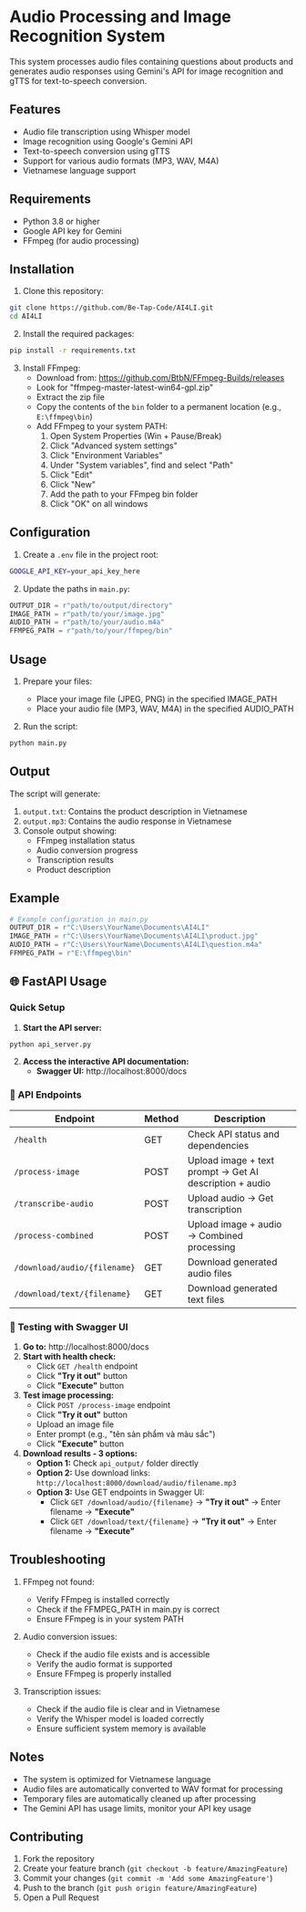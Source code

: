 # Audio Processing and Image Recognition System

This system processes audio files containing questions about products and generates audio responses using Gemini's API for image recognition and gTTS for text-to-speech conversion.

## Features

- Audio file transcription using Whisper model
- Image recognition using Google's Gemini API
- Text-to-speech conversion using gTTS
- Support for various audio formats (MP3, WAV, M4A)
- Vietnamese language support

## Requirements

- Python 3.8 or higher
- Google API key for Gemini
- FFmpeg (for audio processing)

## Installation

1. Clone this repository:
```bash
git clone https://github.com/Be-Tap-Code/AI4LI.git
cd AI4LI
```

2. Install the required packages:
```bash
pip install -r requirements.txt
```

3. Install FFmpeg:
   - Download from: https://github.com/BtbN/FFmpeg-Builds/releases
   - Look for "ffmpeg-master-latest-win64-gpl.zip"
   - Extract the zip file
   - Copy the contents of the `bin` folder to a permanent location (e.g., `E:\ffmpeg\bin`)
   - Add FFmpeg to your system PATH:
     1. Open System Properties (Win + Pause/Break)
     2. Click "Advanced system settings"
     3. Click "Environment Variables"
     4. Under "System variables", find and select "Path"
     5. Click "Edit"
     6. Click "New"
     7. Add the path to your FFmpeg bin folder
     8. Click "OK" on all windows

## Configuration

1. Create a `.env` file in the project root:
```bash
GOOGLE_API_KEY=your_api_key_here
```

2. Update the paths in `main.py`:
```python
OUTPUT_DIR = r"path/to/output/directory"  
IMAGE_PATH = r"path/to/your/image.jpg"  
AUDIO_PATH = r"path/to/your/audio.m4a" 
FFMPEG_PATH = r"path/to/your/ffmpeg/bin"  
```

## Usage

1. Prepare your files:
   - Place your image file (JPEG, PNG) in the specified IMAGE_PATH
   - Place your audio file (MP3, WAV, M4A) in the specified AUDIO_PATH

2. Run the script:
```bash
python main.py
```

## Output

The script will generate:
1. `output.txt`: Contains the product description in Vietnamese
2. `output.mp3`: Contains the audio response in Vietnamese
3. Console output showing:
   - FFmpeg installation status
   - Audio conversion progress
   - Transcription results
   - Product description

## Example

```python
# Example configuration in main.py
OUTPUT_DIR = r"C:\Users\YourName\Documents\AI4LI"
IMAGE_PATH = r"C:\Users\YourName\Documents\AI4LI\product.jpg"
AUDIO_PATH = r"C:\Users\YourName\Documents\AI4LI\question.m4a"
FFMPEG_PATH = r"E:\ffmpeg\bin"
```


## 🌐 FastAPI Usage

### Quick Setup



1. **Start the API server:**
```bash
python api_server.py
```

2. **Access the interactive API documentation:**
   - **Swagger UI:** http://localhost:8000/docs


### 🎯 API Endpoints

| Endpoint | Method | Description |
|----------|--------|-------------|
| `/health` | GET | Check API status and dependencies |
| `/process-image` | POST | Upload image + text prompt → Get AI description + audio |
| `/transcribe-audio` | POST | Upload audio → Get transcription |
| `/process-combined` | POST | Upload image + audio → Combined processing |
| `/download/audio/{filename}` | GET | Download generated audio files |
| `/download/text/{filename}` | GET | Download generated text files |

### 🧪 Testing with Swagger UI

1. **Go to:** http://localhost:8000/docs
2. **Start with health check:** 
   - Click `GET /health` endpoint
   - Click **"Try it out"** button
   - Click **"Execute"** button
3. **Test image processing:** 
   - Click `POST /process-image` endpoint
   - Click **"Try it out"** button
   - Upload an image file
   - Enter prompt (e.g., "tên sản phẩm và màu sắc")
   - Click **"Execute"** button
4. **Download results - 3 options:**
   - **Option 1:** Check `api_output/` folder directly
   - **Option 2:** Use download links: `http://localhost:8000/download/audio/filename.mp3`
   - **Option 3:** Use GET endpoints in Swagger UI:
     - Click `GET /download/audio/{filename}` → **"Try it out"** → Enter filename → **"Execute"**
     - Click `GET /download/text/{filename}` → **"Try it out"** → Enter filename → **"Execute"**









## Troubleshooting

1. FFmpeg not found:
   - Verify FFmpeg is installed correctly
   - Check if the FFMPEG_PATH in main.py is correct
   - Ensure FFmpeg is in your system PATH

2. Audio conversion issues:
   - Check if the audio file exists and is accessible
   - Verify the audio format is supported
   - Ensure FFmpeg is properly installed

3. Transcription issues:
   - Check if the audio file is clear and in Vietnamese
   - Verify the Whisper model is loaded correctly
   - Ensure sufficient system memory is available

## Notes

- The system is optimized for Vietnamese language
- Audio files are automatically converted to WAV format for processing
- Temporary files are automatically cleaned up after processing
- The Gemini API has usage limits, monitor your API key usage

## Contributing

1. Fork the repository
2. Create your feature branch (`git checkout -b feature/AmazingFeature`)
3. Commit your changes (`git commit -m 'Add some AmazingFeature'`)
4. Push to the branch (`git push origin feature/AmazingFeature`)
5. Open a Pull Request

